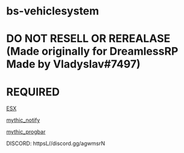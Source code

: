 # bs-vehiclesystem

# DO NOT RESELL OR REREALASE (Made originally for DreamlessRP Made by Vladyslav#7497)

# REQUIRED

[ESX](https://forum.fivem.net/t/release-esx-base/39881)

[mythic_notify](https://github.com/mythicrp/mythic_notify)

[mythic_progbar](https://github.com/mythicrp/mythic_progbar)

DISCORD: httpsL//discord.gg/agwmsrN
